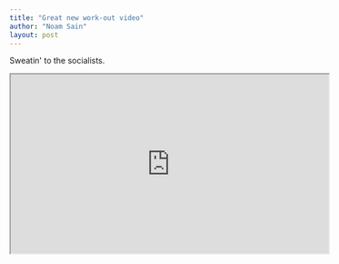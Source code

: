 ```yaml
---
title: "Great new work-out video"
author: "Noam Sain"
layout: post
---
```


Sweatin' to the socialists.

<iframe width="560" height="315" src="https://www.youtube.com/embed/Xgg6KN1XwtI" title="Sweatin' With the Socialists" width="840"></iframe>
